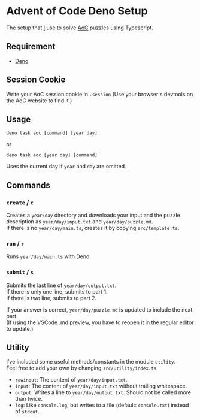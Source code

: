 # Advent of Code Deno Setup
The setup that [I](https://coinerartist.neocities.org/) use to solve [AoC](https://adventofcode.com) puzzles using Typescript. 

## Requirement
- [Deno](https://docs.deno.com/runtime/getting_started/installation/)

## Session Cookie
Write your AoC session cookie in `.session` (Use your browser's devtools on the AoC website to find it.)

## Usage
```
deno task aoc [command] [year day]
```
or
```
deno task aoc [year day] [command]
```

Uses the current day if `year` and `day` are omitted.

## Commands

### `create` / `c`
Creates a `year/day` directory and downloads your input and the puzzle description as `year/day/input.txt` and `year/day/puzzle.md`.  
If there is no `year/day/main.ts`, creates it by copying `src/template.ts`.

### `run` / `r`
Runs `year/day/main.ts` with Deno.

### `submit` / `s`
Submits the last line of `year/day/output.txt`.  
If there is only one line, submits to part 1.  
If there is two line, submits to part 2.

If your answer is correct, `year/day/puzzle.md` is updated to include the next part.  
(If using the VSCode .md preview, you have to reopen it in the regular editor to update.)

## Utility
I've included some useful methods/constants in the module `utility`.  
Feel free to add your own by changing `src/utility/index.ts`.

- `rawinput`: The content of `year/day/input.txt`.
- `input`: The content of `year/day/input.txt` without trailing whitespace.
- `output`: Writes a line to `year/day/output.txt`. Should not be called more than twice.
- `log`: Like `console.log`, but writes to a file (default: `console.txt`) instead of `stdout`.